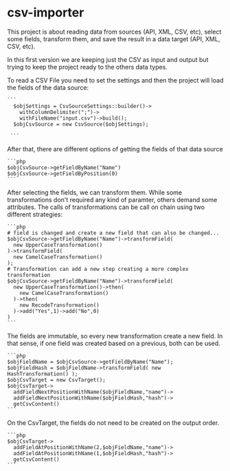 # csv-importer

This project is about reading data from sources (API, XML, CSV, etc), select some fields, transform them, 
and save the result in a data target (API, XML, CSV, etc).

In this first version we are keeping just the CSV as input and output but trying to keep the project ready to
the others data types.

To read a CSV File you need to set the settings and then the project will load the fields of the data source:

    ```
      $objSettings = CsvSourceSettings::builder()->
        withColumnDelimiter(";")->
        withFileName("input.csv")->build();
      $objCsvSource = new CsvSource($objSettings);
      
     ```

After that, there are different options of getting the fields of that data source

    ```php
    $objCsvSource->getFieldByName("Name")
    $objCsvSource->getFieldByPosition(0)
    ```

After selecting the fields, we can transform them. While some transformations don't required any kind of paramter, 
others demand some attributes. The calls of transformations can be call on chain using two different strategies:

    ```php
    # field is changed and create a new field that can also be changed...
    $objCsvSource->getFieldByName("Name")->transformField(
      new UpperCaseTransformation()
    )->transformField(
      new CamelCaseTransformation()
    );
    # Transformation can add a new step creating a more complex transformation  
    $objCsvSource->getFieldByName("Name")->transformField(
      new UpperCaseTransformation()->then(
        new CamelCaseTransformation()
      )->then(
        new RecodeTransformation()
      )->add("Yes",1)->add("No",0)
    )
    ```
  
  The fields are immutable, so every new transformation create a new field. In that sense, if one field was created based on
  a previous, both can be used.

    ```php
    $objFieldName = $objCsvSource->getFieldByName("Name");
    $objFieldHash = $objFieldName->transformField( new HashTransformation() );
    $objCsvTarget = new CsvTarget();
    $objCsvTarget->
      addFieldNextPositionWithName($objFieldName,"name")->
      addFieldNextPositionWithName($objFieldHash,"hash")->
      getCsvContent()
    ```
  
  On the CsvTarget, the fields do not need to be created on the output order.

    ```php
    $objCsvTarget->
      addFieldAtPositionWithName(2,$objFieldName,"name")->
      addFieldAtPositionWithName(1,$objFieldHash,"hash")->
      getCsvContent()
    ```
